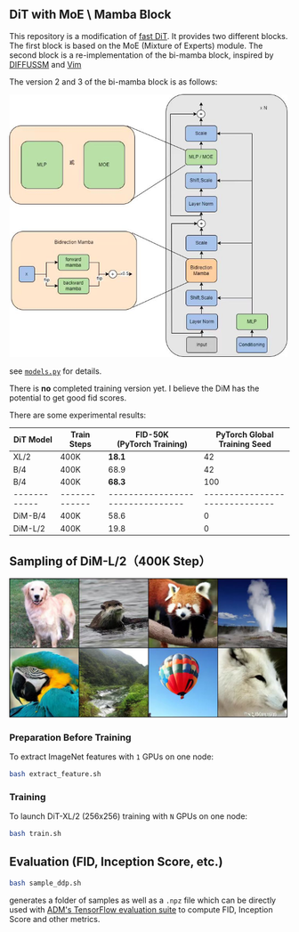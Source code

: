 ## DiT with MoE \ Mamba Block

This repository is a modification of [fast DiT](https://github.com/chuanyangjin/fast-DiT). It provides two different blocks. <br> The first block is based on the MoE (Mixture of Experts) module. The second block is a re-implementation of the bi-mamba block, inspired by [DIFFUSSM](https://arxiv.org/ads/2311.18257) and [Vim](https://github.com/hustvl/Vim) 

The version 2 and 3 of the bi-mamba block is as follows:

<img src="./assets/bimamba.jpg" alt="bi-mamba v2" width="500">

see [`models.py`](models.py) for details.

There is **no** completed training version yet. I believe the DiM has the potential to get good fid scores.

There are some experimental results:

| DiT Model  | Train Steps | FID-50K<br> (PyTorch Training) | PyTorch Global Training Seed |
|------------|-------------|--------------------------------|------------------------------|
| XL/2       | 400K        | **18.1**                       | 42                           |
| B/4        | 400K        | 68.9                           | 42                           |
| B/4        | 400K        | **68.3**                       | 100                          |
|------------|-------------|--------------------------------|------------------------------|
| DiM-B/4    | 400K        | 58.6                           | 0                            |
| DiM-L/2    | 400K        | 19.8                           | 0                            |



## Sampling of DiM-L/2（400K Step）
<img src="./assets/dim_l_2.jpg" alt="sample" width="500">


### Preparation Before Training
To extract ImageNet features with `1` GPUs on one node:

```bash
bash extract_feature.sh
```

### Training
To launch DiT-XL/2 (256x256) training with `N` GPUs on one node:
```bash
bash train.sh
```

## Evaluation (FID, Inception Score, etc.)

```bash
bash sample_ddp.sh
```

generates a folder of samples as well as a `.npz` file which can be directly used with [ADM's TensorFlow
evaluation suite](https://github.com/openai/guided-diffusion/tree/main/evaluations) to compute FID, Inception Score and other metrics. 



